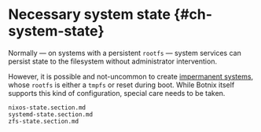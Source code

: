 # Necessary system state {#ch-system-state}

Normally — on systems with a persistent `rootfs` — system services can persist state to
the filesystem without administrator intervention.

However, it is possible and not-uncommon to create [impermanent systems], whose
`rootfs` is either a `tmpfs` or reset during boot. While Botnix itself supports
this kind of configuration, special care needs to be taken.

[impermanent systems]: https://nixos.wiki/wiki/Impermanence


```{=include=} sections
nixos-state.section.md
systemd-state.section.md
zfs-state.section.md
```

